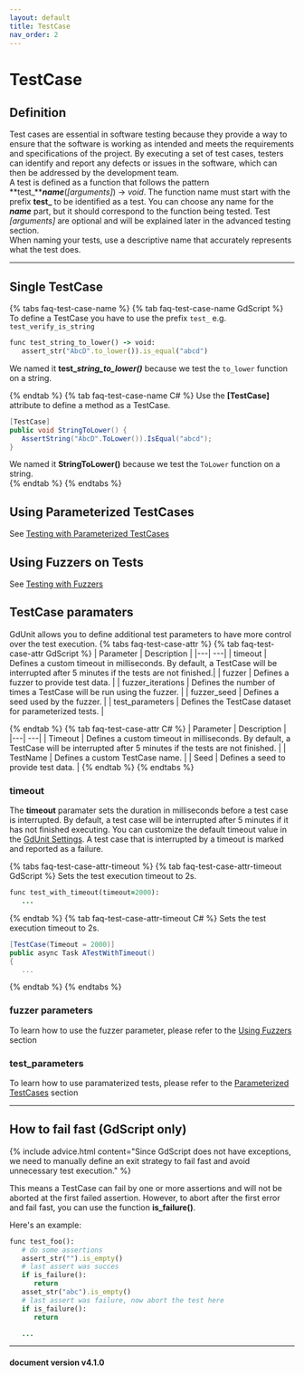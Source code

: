 ```yaml
---
layout: default
title: TestCase
nav_order: 2
---
```


# TestCase

## Definition

Test cases are essential in software testing because they provide a way to ensure that the software is working as intended and meets the requirements and specifications of the project. By executing a set of test cases, testers can identify and report any defects or issues in the software, which can then be addressed by the development team.<br>
A test is defined as a function that follows the pattern **test_*****name***(*[arguments]*) -> *void*. The function name must start with the prefix **test_** to be identified as a test. You can choose any name for the ***name*** part, but it should correspond to the function being tested. Test *[arguments]* are optional and will be explained later in the advanced testing section.<br>
When naming your tests, use a descriptive name that accurately represents what the test does.


---

## Single TestCase

{% tabs faq-test-case-name %}
{% tab faq-test-case-name GdScript %}
To define a TestCase you have to use the prefix `test_` e.g. `test_verify_is_string`<br>
```ruby
func test_string_to_lower() -> void:
   assert_str("AbcD".to_lower()).is_equal("abcd")
```
We named it **test_*string_to_lower()*** because we test the `to_lower` function on a string.<br>

{% endtab %}
{% tab faq-test-case-name C# %}
Use the **[TestCase]** attribute to define a method as a TestCase.
```cs
[TestCase]
public void StringToLower() {
   AssertString("AbcD".ToLower()).IsEqual("abcd");
}
```
We named it **StringToLower()** because we test the `ToLower` function on a string.<br>
{% endtab %}
{% endtabs %}


## Using Parameterized TestCases
See [Testing with Parameterized TestCases](/gdUnit4/advanced_testing/paramerized_tests/#testing-with-parameterized-testcases)<br>

## Using Fuzzers on Tests
See [Testing with Fuzzers](/gdUnit4/advanced_testing/fuzzing/#testing-with-fuzzers)<br>


## TestCase paramaters
GdUnit allows you to define additional test parameters to have more control over the test execution.
{% tabs faq-test-case-attr %}
{% tab faq-test-case-attr GdScript %}
| Parameter | Description |
|---| ---|
| timeout | Defines a custom timeout in milliseconds. By default, a TestCase will be interrupted after 5 minutes if the tests are not finished.|
| fuzzer | Defines a fuzzer to provide test data. |
| fuzzer_iterations | Defines the number of times a TestCase will be run using the fuzzer. |
| fuzzer_seed | Defines a seed used by the fuzzer. |
| test_parameters | Defines the TestCase dataset for parameterized tests. |

{% endtab %}
{% tab faq-test-case-attr C# %}
| Parameter | Description |
|---| ---|
| Timeout | Defines a custom timeout in milliseconds. By default, a TestCase will be interrupted after 5 minutes if the tests are not finished. |
| TestName | Defines a custom TestCase name. |
| Seed | Defines a seed to provide test data. |
{% endtab %}
{% endtabs %}


### timeout
The **timeout** paramater sets the duration in milliseconds before a test case is interrupted. By default, a test case will be interrupted after 5 minutes if it has not finished executing.
You can customize the default timeout value in the [GdUnit Settings](/gdUnit4/first_steps/settings/#test-timeout-seconds). A test case that is interrupted by a timeout is marked and reported as a failure.

{% tabs faq-test-case-attr-timeout %}
{% tab faq-test-case-attr-timeout GdScript %}
Sets the test execution timeout to 2s.
```ruby
func test_with_timeout(timeout=2000):
   ...
```
{% endtab %}
{% tab faq-test-case-attr-timeout C# %}
Sets the test execution timeout to 2s.
```cs
[TestCase(Timeout = 2000)]
public async Task ATestWithTimeout()
{
   ...
```
{% endtab %}
{% endtabs %}


### fuzzer parameters
To learn how to use the fuzzer parameter, please refer to the [Using Fuzzers](/gdUnit4/advanced_testing/fuzzing/#using-fuzzers) section


### test_parameters
To learn how to use paramaterized tests, please refer to the [Parameterized TestCases](/gdUnit4/faq/test-case/#parameterized-testcases) section


---

## How to fail fast (GdScript only)
{% include advice.html 
content="Since GdScript does not have exceptions, we need to manually define an exit strategy to fail fast and avoid unnecessary test execution."
%}

This means a TestCase can fail by one or more assertions and will not be aborted at the first failed assertion. However, to abort after the first error and fail fast, you can use the function **is_failure()**.

Here's an example:
```ruby
func test_foo():
   # do some assertions
   assert_str("").is_empty()
   # last assert was succes 
   if is_failure():
      return
   asset_str("abc").is_empty()
   # last assert was failure, now abort the test here
   if is_failure():
      return

   ...
```

---
<h4> document version v4.1.0 </h4>